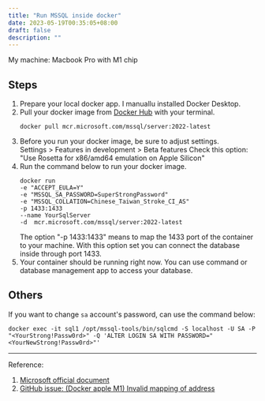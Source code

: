 ```yaml
---
title: "Run MSSQL inside docker"
date: 2023-05-19T00:35:05+08:00
draft: false
description: ""
---
```


My machine: Macbook Pro with M1 chip

## Steps

1. Prepare your local docker app. I manuallu installed Docker Desktop.
2. Pull your docker image from [Docker Hub](https://hub.docker.com/_/microsoft-mssql-server) with your terminal.
    ```
    docker pull mcr.microsoft.com/mssql/server:2022-latest
    ```
3. Before you run your docker image, be sure to adjust settings.  
    Settings > Features in development > Beta features
    Check this option: "Use Rosetta for x86/amd64 emulation on Apple Silicon"
4. Run the command below to run your docker image.
    ```
    docker run 
    -e "ACCEPT_EULA=Y" 
    -e "MSSQL_SA_PASSWORD=SuperStrongPassword" 
    -e "MSSQL_COLLATION=Chinese_Taiwan_Stroke_CI_AS" 
    -p 1433:1433  
    --name YourSqlServer 
    -d  mcr.microsoft.com/mssql/server:2022-latest
    ```
    The option "-p 1433:1433" means to map the 1433 port of the container to your machine. With this option set you can connect the database inside through port 1433.
5. Your container should be running right now. You can use command or database management app to access your database.

## Others

If you want to change `sa` account's password, can use the command below:
```
docker exec -it sql1 /opt/mssql-tools/bin/sqlcmd -S localhost -U SA -P "<YourStrong!Passw0rd>" -Q 'ALTER LOGIN SA WITH PASSWORD="<YourNewStrong!Passw0rd>"'
```


---

Reference:
1. [Microsoft official document](https://learn.microsoft.com/zh-tw/sql/linux/quickstart-install-connect-docker?view=sql-server-ver16&pivots=cs1-bash)
2. [GitHub issue: (Docker apple M1) Invalid mapping of address](https://github.com/microsoft/mssql-docker/issues/668#issuecomment-1412206521)